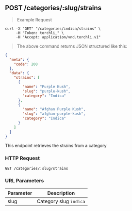 ## POST /categories/:slug/strains

> Example Request

```shell
curl -X "GET" "/categories/indica/strains" \
     -H "Token: torchli_" \
     -H "Accept: application/vnd.torchli.v1"
```

> The above command returns JSON structured like this:

```json
{
  "meta": {
    "code": 200
  },
  "data": {
    "strains": [
      {
        "name": "Purple Kush",
        "slug": "purple-kush",
        "category": "Indica"
      },
      {
        "name": "Afghan Purple Kush",
        "slug": "afghan-purple-kush",
        "category": "Indica"
      }
    ]
  }
}
```

This endpoint retrieves the strains from a category

### HTTP Request

`GET /categories/:slug/strains`

### URL Parameters

Parameter | Description
--------- | -----------
slug | Category slug `indica`

